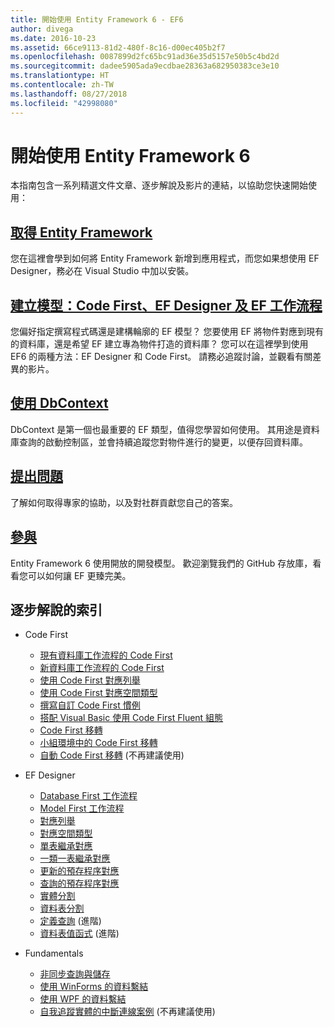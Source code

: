```yaml
---
title: 開始使用 Entity Framework 6 - EF6
author: divega
ms.date: 2016-10-23
ms.assetid: 66ce9113-81d2-480f-8c16-d00ec405b2f7
ms.openlocfilehash: 0087899d2fc65bc91ad36e35d5157e50b5c4bd2d
ms.sourcegitcommit: dadee5905ada9ecdbae28363a682950383ce3e10
ms.translationtype: HT
ms.contentlocale: zh-TW
ms.lasthandoff: 08/27/2018
ms.locfileid: "42998080"
---
```

# <a name="get-started-with-entity-framework-6"></a>開始使用 Entity Framework 6

本指南包含一系列精選文件文章、逐步解說及影片的連結，以協助您快速開始使用：

## <a name="get-entity-frameworkef6fundamentalsinstallmd"></a>[取得 Entity Framework](~/ef6/fundamentals/install.md)
您在這裡會學到如何將 Entity Framework 新增到應用程式，而您如果想使用 EF Designer，務必在 Visual Studio 中加以安裝。

## <a name="creating-a-model-code-first-the-ef-designer-and-the-ef-workflowsef6modelingindexmd"></a>[建立模型：Code First、EF Designer 及 EF 工作流程](~/ef6/modeling/index.md)
您偏好指定撰寫程式碼還是建構輪廓的 EF 模型？
您要使用 EF 將物件對應到現有的資料庫，還是希望 EF 建立專為物件打造的資料庫？
您可以在這裡學到使用 EF6 的兩種方法：EF Designer 和 Code First。
請務必追蹤討論，並觀看有關差異的影片。

## <a name="working-with-dbcontextef6fundamentalsworking-with-dbcontextmd"></a>[使用 DbContext](~/ef6/fundamentals/working-with-dbcontext.md)
DbContext 是第一個也最重要的 EF 類型，值得您學習如何使用。 其用途是資料庫查詢的啟動控制區，並會持續追蹤您對物件進行的變更，以便存回資料庫。

## <a name="ask-a-questionef6resourcesget-helpmd"></a>[提出問題](~/ef6/resources/get-help.md)
了解如何取得專家的協助，以及對社群貢獻您自己的答案。

## <a name="contributehttpgithubcomaspnetentityframework6"></a>[參與](http://github.com/aspnet/EntityFramework6/)
Entity Framework 6 使用開放的開發模型。 歡迎瀏覽我們的 GitHub 存放庫，看看您可以如何讓 EF 更臻完美。

## <a name="index-of-walkthroughs"></a>逐步解說的索引

- Code First
  - [現有資料庫工作流程的 Code First](~/ef6/modeling/code-first/workflows/existing-database.md)
  - [新資料庫工作流程的 Code First](~/ef6/modeling/code-first/workflows/new-database.md)
  - [使用 Code First 對應列舉](~/ef6/modeling/code-first/data-types/enums.md)
  - [使用 Code First 對應空間類型](~/ef6/modeling/code-first/data-types/spatial.md)
  - [撰寫自訂 Code First 慣例](~/ef6/modeling/code-first/conventions/custom.md)
  - [搭配 Visual Basic 使用 Code First Fluent 組態](~/ef6/modeling/code-first/fluent/vb.md)
  - [Code First 移轉](~/ef6/modeling/code-first/migrations/index.md)
  - [小組環境中的 Code First 移轉](~/ef6/modeling/code-first/migrations/teams.md)
  - [自動 Code First 移轉](~/ef6/modeling/code-first/migrations/automatic.md) (不再建議使用)

- EF Designer
  - [Database First 工作流程](~/ef6/modeling/designer/workflows/database-first.md)
  - [Model First 工作流程](~/ef6/modeling/designer/workflows/model-first.md)
  - [對應列舉](~/ef6/modeling/designer/data-types/enums.md)
  - [對應空間類型](~/ef6/modeling/designer/data-types/spatial.md)
  - [單表繼承對應](~/ef6/modeling/designer/inheritance/tph.md)
  - [一類一表繼承對應](~/ef6/modeling/designer/inheritance/tpt.md)
  - [更新的預存程序對應](~/ef6/modeling/designer/stored-procedures/cud.md)
  - [查詢的預存程序對應](~/ef6/modeling/designer/stored-procedures/query.md)
  - [實體分割](~/ef6/modeling/designer/entity-splitting.md)
  - [資料表分割](~/ef6/modeling/designer/table-splitting.md)
  - [定義查詢](~/ef6/modeling/designer/advanced/defining-query.md) (進階)
  - [資料表值函式](~/ef6/modeling/designer/advanced/tvfs.md) (進階)

- Fundamentals
  - [非同步查詢與儲存](~/ef6/fundamentals/async.md)
  - [使用 WinForms 的資料繫結](~/ef6/fundamentals/databinding/winforms.md)
  - [使用 WPF 的資料繫結](~/ef6/fundamentals/databinding/wpf.md)
  - [自我追蹤實體的中斷連線案例](~/ef6/fundamentals/disconnected-entities/self-tracking-entities/walkthrough.md) (不再建議使用)
